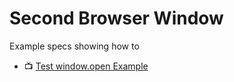 # Second Browser Window

Example specs showing how to

- 📺 [Test window.open Example](https://www.youtube.com/watch?v=l28bRsZckB8)
